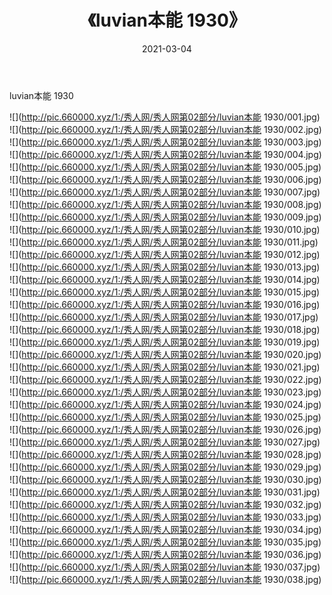 ﻿---
layout: post
title:  《luvian本能 1930》
date:   2021-03-04
img: http://pic.660000.xyz/1:/秀人网/秀人网第02部分/luvian本能 1930/000.jpg
categories: [美女, 清纯, 唯美]
---

luvian本能 1930

  ![](http://pic.660000.xyz/1:/秀人网/秀人网第02部分/luvian本能 1930/001.jpg) <br> ![](http://pic.660000.xyz/1:/秀人网/秀人网第02部分/luvian本能 1930/002.jpg) <br> ![](http://pic.660000.xyz/1:/秀人网/秀人网第02部分/luvian本能 1930/003.jpg) <br> ![](http://pic.660000.xyz/1:/秀人网/秀人网第02部分/luvian本能 1930/004.jpg) <br> ![](http://pic.660000.xyz/1:/秀人网/秀人网第02部分/luvian本能 1930/005.jpg) <br> ![](http://pic.660000.xyz/1:/秀人网/秀人网第02部分/luvian本能 1930/006.jpg) <br> ![](http://pic.660000.xyz/1:/秀人网/秀人网第02部分/luvian本能 1930/007.jpg) <br> ![](http://pic.660000.xyz/1:/秀人网/秀人网第02部分/luvian本能 1930/008.jpg) <br> ![](http://pic.660000.xyz/1:/秀人网/秀人网第02部分/luvian本能 1930/009.jpg) <br> ![](http://pic.660000.xyz/1:/秀人网/秀人网第02部分/luvian本能 1930/010.jpg) <br> ![](http://pic.660000.xyz/1:/秀人网/秀人网第02部分/luvian本能 1930/011.jpg) <br> ![](http://pic.660000.xyz/1:/秀人网/秀人网第02部分/luvian本能 1930/012.jpg) <br> ![](http://pic.660000.xyz/1:/秀人网/秀人网第02部分/luvian本能 1930/013.jpg) <br> ![](http://pic.660000.xyz/1:/秀人网/秀人网第02部分/luvian本能 1930/014.jpg) <br> ![](http://pic.660000.xyz/1:/秀人网/秀人网第02部分/luvian本能 1930/015.jpg) <br> ![](http://pic.660000.xyz/1:/秀人网/秀人网第02部分/luvian本能 1930/016.jpg) <br> ![](http://pic.660000.xyz/1:/秀人网/秀人网第02部分/luvian本能 1930/017.jpg) <br> ![](http://pic.660000.xyz/1:/秀人网/秀人网第02部分/luvian本能 1930/018.jpg) <br> ![](http://pic.660000.xyz/1:/秀人网/秀人网第02部分/luvian本能 1930/019.jpg) <br> ![](http://pic.660000.xyz/1:/秀人网/秀人网第02部分/luvian本能 1930/020.jpg) <br> ![](http://pic.660000.xyz/1:/秀人网/秀人网第02部分/luvian本能 1930/021.jpg) <br> ![](http://pic.660000.xyz/1:/秀人网/秀人网第02部分/luvian本能 1930/022.jpg) <br> ![](http://pic.660000.xyz/1:/秀人网/秀人网第02部分/luvian本能 1930/023.jpg) <br> ![](http://pic.660000.xyz/1:/秀人网/秀人网第02部分/luvian本能 1930/024.jpg) <br> ![](http://pic.660000.xyz/1:/秀人网/秀人网第02部分/luvian本能 1930/025.jpg) <br> ![](http://pic.660000.xyz/1:/秀人网/秀人网第02部分/luvian本能 1930/026.jpg) <br> ![](http://pic.660000.xyz/1:/秀人网/秀人网第02部分/luvian本能 1930/027.jpg) <br> ![](http://pic.660000.xyz/1:/秀人网/秀人网第02部分/luvian本能 1930/028.jpg) <br> ![](http://pic.660000.xyz/1:/秀人网/秀人网第02部分/luvian本能 1930/029.jpg) <br> ![](http://pic.660000.xyz/1:/秀人网/秀人网第02部分/luvian本能 1930/030.jpg) <br> ![](http://pic.660000.xyz/1:/秀人网/秀人网第02部分/luvian本能 1930/031.jpg) <br> ![](http://pic.660000.xyz/1:/秀人网/秀人网第02部分/luvian本能 1930/032.jpg) <br> ![](http://pic.660000.xyz/1:/秀人网/秀人网第02部分/luvian本能 1930/033.jpg) <br> ![](http://pic.660000.xyz/1:/秀人网/秀人网第02部分/luvian本能 1930/034.jpg) <br> ![](http://pic.660000.xyz/1:/秀人网/秀人网第02部分/luvian本能 1930/035.jpg) <br> ![](http://pic.660000.xyz/1:/秀人网/秀人网第02部分/luvian本能 1930/036.jpg) <br> ![](http://pic.660000.xyz/1:/秀人网/秀人网第02部分/luvian本能 1930/037.jpg) <br> ![](http://pic.660000.xyz/1:/秀人网/秀人网第02部分/luvian本能 1930/038.jpg) <br>